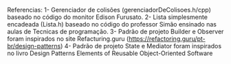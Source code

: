 Referencias:
1- Gerenciador de colisões (gerenciadorDeColisoes.h/cpp) baseado no código do monitor Edison Furusato.
2- Lista simplesmente encadeada (Lista.h) baseado no código do professor Simão ensinado nas aulas de Tecnicas de programação.
3- Padrão de projeto Builder e Observer foram inspirados no site Refacturing.guru (https://refactoring.guru/pt-br/design-patterns)
4- Padrão de projeto State e Mediator foram inspirados no livro Design Patterns Elements of Reusable Object-Oriented Software
